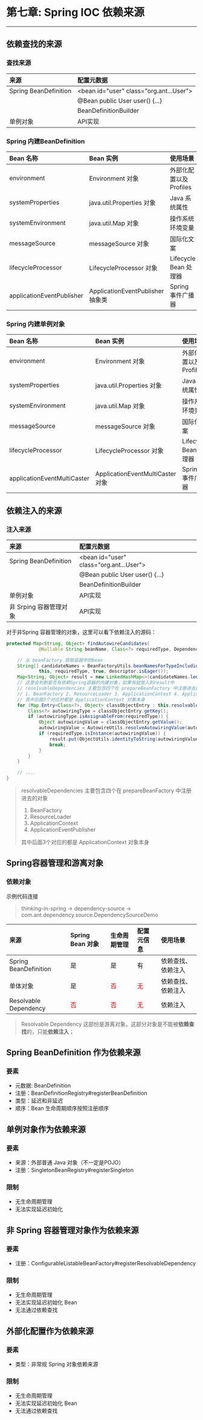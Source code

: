 # 第七章: Spring IOC 依赖来源
---
## 依赖查找的来源
### 查找来源
| 来源                    | 配置元数据                                    |
|:----------------------|:-----------------------------------------|
| Spring BeanDefinition | \<bean id="user" class="org.ant...User"> |
|                       | @Bean public User user() {...}           |
|                       | BeanDefinitionBuilder                    |
| 单例对象                  | API实现                                    |
### Spring 内建BeanDefinition
| Bean 名称                   | Bean 实例                       | 使用场景                |
|:--------------------------|:------------------------------|:--------------------|
| environment               | Environment 对象                | 外部化配置以及Profiles     |
| systemProperties          | java.util.Properties 对象       | Java 系统属性           |
| systemEnvironment         | java.util.Map 对象              | 操作系统环境变量            |
| messageSource             | messageSource 对象              | 国际化文案               |
| lifecycleProcessor        | LifecycleProcessor 对象         | Lifecycle Bean 处理器  |
| applicationEventPublisher | ApplicationEventPublisher 抽象类 | Spring 事件广播器        |
### Spring 内建单例对象
| Bean 名称            | Bean 实例                        | 使用场景            |
|:-------------------|:-------------------------------|:----------------|
| environment        | Environment 对象                 | 外部化配置以及Profiles |
| systemProperties   | java.util.Properties 对象        | Java 系统属性       |
| systemEnvironment  | java.util.Map 对象               | 操作系统环境变量       |
| messageSource      | messageSource 对象               | 国际化文案           |
| lifecycleProcessor | LifecycleProcessor 对象          | Lifecycle Bean 处理器 |
| applicationEventMultiCaster | ApplicationEventMultiCaster 对象 | Spring 事件广播器 |


## 依赖注入的来源
### 注入来源
| 来源                    | 配置元数据                                    |
|:----------------------|:-----------------------------------------|
| Spring BeanDefinition | \<bean id="user" class="org.ant...User"> |
|                       | @Bean public User user() {...}           |
|                       | BeanDefinitionBuilder                    |
| 单例对象                  | API实现                                    |
| 非 Srping 容器管理对象      | API实现             ||

对于非Spring 容器管理的对象，这里可以看下依赖注入的源码：
```java
protected Map<String, Object> findAutowireCandidates(
			@Nullable String beanName, Class<?> requiredType, DependencyDescriptor descriptor) {

    // 从 beanFactory 获取容器中的bean
    String[] candidateNames = BeanFactoryUtils.beanNamesForTypeIncludingAncestors(
            this, requiredType, true, descriptor.isEager());
    Map<String, Object> result = new LinkedHashMap<>(candidateNames.length);
    // 这里会判断是否有依赖Spring容器的内建对象，如果有就放入到result中
    // resolvableDependencies 主要包含四个在 prepareBeanFactory 中注册进去的对象
    // 1. BeanFactory 2. ResourceLoader 3. ApplicationContext 4. ApplicationEventPublisher
    // 其中后面3个对应的都是 ApplicationContext 对象本身
    for (Map.Entry<Class<?>, Object> classObjectEntry : this.resolvableDependencies.entrySet()) {
        Class<?> autowiringType = classObjectEntry.getKey();
        if (autowiringType.isAssignableFrom(requiredType)) {
            Object autowiringValue = classObjectEntry.getValue();
            autowiringValue = AutowireUtils.resolveAutowiringValue(autowiringValue, requiredType);
            if (requiredType.isInstance(autowiringValue)) {
                result.put(ObjectUtils.identityToString(autowiringValue), autowiringValue);
                break;
            }
        }
    }

    // ....
}
```
> 
> resolvableDependencies 主要包含四个在 prepareBeanFactory 中注册进去的对象
> 1. BeanFactory 
> 2. ResourceLoader 
> 3. ApplicationContext 
> 4. ApplicationEventPublisher
> 
> 其中后面3个对应的都是 ApplicationContext 对象本身

## Spring容器管理和游离对象
### 依赖对象
示例代码连接
> thinking-in-spring -> dependency-source -></br>
> com.ant.dependency.source.DependencySourceDemo

| 来源                    | Spring Bean 对象 | 生命周期管理                     | 配置元信息                      | 使用场景      |   
|:----------------------|:---------------|:---------------------------|:---------------------------|:----------|
| Spring BeanDefinition | 是              | 是                          | 有                          | 依赖查找、依赖注入 |
| 单体对象                  | 是              | <font color='red'>否</font> | <font color='red'>无</font>                           | 依赖查找、依赖注入 |
| Resolvable Dependency | <font color='red'>否</font>              | <font color='red'>否</font>                          | <font color='red'>无</font> | 依赖注入      |
> Resolvable Dependency 这部份是游离对象，这部分对象是不能被**依赖查找**的，只能**依赖注入**；

## Spring BeanDefinition 作为依赖来源
### 要素
* 元数据: BeanDefinition
* 注册：BeanDefinitionRegistry#registerBeanDefinition
* 类型：延迟和非延迟
* 顺序：Bean 生命周期顺序按照注册顺序 
 
## 单例对象作为依赖来源       
### 要素
* 来源：外部普通 Java 对象（不一定是POJO）
* 注册：SingletonBeanRegistry#registerSingleton

### 限制
* 无生命周期管理
* 无法实现延迟初始化

## 非 Spring 容器管理对象作为依赖来源
### 要素
* 注册：ConfigurableListableBeanFactory#registerResolvableDependency
### 限制
* 无生命周期管理
* 无法实现延迟初始化 Bean
* 无法通过依赖查找

## 外部化配置作为依赖来源
### 要素
* 类型：非常规 Spring 对象依赖来源
### 限制
* 无生命周期管理
* 无法实现延迟初始化 Bean
* 无法通过依赖查找
